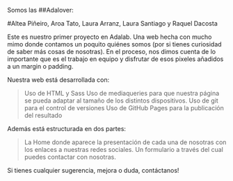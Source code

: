 Somos las ##Adalover:

#Altea Piñeiro, Aroa Tato, Laura Arranz, Laura Santiago y Raquel Dacosta

Este es nuestro primer proyecto en Adalab. Una web hecha con mucho mimo donde contamos un poquito quiénes somos (por si tienes curiosidad de saber más cosas de nosotras). En el proceso, nos dimos cuenta de lo importante que es el trabajo en equipo y disfrutar de esos pixeles añadidos a un margin o padding.

Nuestra web está desarrollada con:

> Uso de HTML y Sass
> Uso de mediaqueries para que nuestra página se pueda adaptar al tamaño de los distintos dispositivos.
> Uso de git para el control de versiones
> Uso de GitHub Pages para la publicación del resultado

Además está estructurada en dos partes:

> La Home donde aparece la presentación de cada una de nosotras con los enlaces a nuestras redes sociales.
> Un formulario a través del cual puedes contactar con nosotras.

Si tienes cualquier sugerencia, mejora o duda, contáctanos!

